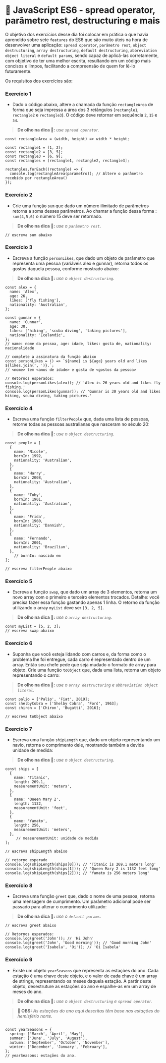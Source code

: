 # :pencil: JavaScript ES6 - spread operator, parâmetro rest, destructuring e mais

O objetivo dos exercícios desse dia foi colocar em prática o que havia aprendido sobre sete `features` do ES6 que são muito úteis na hora de desenvolver uma aplicação: `spread operator`, `parâmetro rest`, `object destructuring`, `array destructuring`, `default destructuring`, `abbreviation object literal` e `default params`, sendo capaz de aplicá-las corretamente, com objetivo de ter uma melhor escrita, resultando em um código mais concisos e limpos, facilitando a compreensão de quem for lê-lo futuramente.

Os requisitos dos exercícios são:

### Exercício 1

- Dado o código abaixo, altere a chamada da função `rectangleArea` de forma que seja impressa a área dos 3 retângulos (`rectangle1`, `rectangle2` e `rectangle3`). O código deve retornar em sequência `2`, `15` e `54`.

> **De olho na dica 👀:** _use `spread operator`._

```
const rectangleArea = (width, height) => width * height;

const rectangle1 = [1, 2];
const rectangle2 = [3, 5];
const rectangle3 = [6, 9];
const rectangles = [rectangle1, rectangle2, rectangle3];

rectangles.forEach((rectangle) => {
  console.log(rectangleArea(parametro)); // Altere o parâmetro recebido por rectangleArea()
});
```

### Exercício 2

- Crie uma função `sum` que dado um número ilimitado de parâmetros retorna a soma desses parâmetros. Ao chamar a função dessa forma : `sum(4,5,6)` o número 15 deve ser retornado.

> **De olho na dica 👀:** _use o `parâmetro rest`._

```
// escreva sum abaixo
```

### Exercício 3

- Escreva a função `personLikes`, que dado um objeto de parâmetro que representa uma pessoa (variáveis alex e gunnar), retorna todos os gostos daquela pessoa, conforme mostrado abaixo:

> **De olho na dica 👀:** _use o `object destructuring`._

```
const alex = {
  name: 'Alex',
  age: 26,
  likes: ['fly fishing'],
  nationality: 'Australian',
};

const gunnar = {
  name: 'Gunnar',
  age: 30,
  likes: ['hiking', 'scuba diving', 'taking pictures'],
  nationality: 'Icelandic',
};
// name: nome da pessoa, age: idade, likes: gosta de, nationality: nacionalidade

// complete a assinatura da função abaixo
const personLikes = () => `${name} is ${age} years old and likes ${likes.join(', ')}.`;
// <nome> tem <anos de idade> e gosta de <gostos da pessoa>

// Retornos esperados:
console.log(personLikes(alex)); // 'Alex is 26 years old and likes fly fishing.'
console.log(personLikes(gunnar)); // 'Gunnar is 30 years old and likes hiking, scuba diving, taking pictures.'
```

### Exercício 4

- Escreva uma função `filterPeople` que, dada uma lista de pessoas, retorne todas as pessoas australianas que nasceram no século 20:

> **De olho na dica 👀:** _use o `object destructuring`._

```
const people = [
  {
    name: 'Nicole',
    bornIn: 1992,
    nationality: 'Australian',
  },
  {
    name: 'Harry',
    bornIn: 2008,
    nationality: 'Australian',
  },
  {
    name: 'Toby',
    bornIn: 1901,
    nationality: 'Australian',
  },
  {
    name: 'Frida',
    bornIn: 1960,
    nationality: 'Dannish',
  },
  {
    name: 'Fernando',
    bornIn: 2001,
    nationality: 'Brazilian',
  },
    // bornIn: nascido em
];

// escreva filterPeople abaixo
```

### Exercício 5

- Escreva a função `swap`, que dado um array de 3 elementos, retorna um novo array com o primeiro e terceiro elementos trocados. Detalhe: você precisa fazer essa função gastando apenas 1 linha. O retorno da função utilizando o array `myList` deve ser `[3, 2, 5]`.

> **De olho na dica 👀:** _use o `array destructuring`._

```
const myList = [5, 2, 3];
// escreva swap abaixo
```

### Exercício 6

- Suponha que você esteja lidando com carros e, da forma como o problema lhe foi entregue, cada carro é representado dentro de um array. Então seu chefe pede que seja mudado o formato de array para objeto. Crie uma função `toObject` que, dada uma lista, retorna um objeto representando o carro:

> **De olho na dica 👀:** _use o `array destructuring` e `abbreviation object literal`._

```
const palio = ['Palio', 'Fiat', 2019];
const shelbyCobra = ['Shelby Cobra', 'Ford', 1963];
const chiron = ['Chiron', 'Bugatti', 2016];

// escreva toObject abaixo
```

### Exercício 7

- Escreva uma função `shipLength` que, dado um objeto representando um navio, retorna o comprimento dele, mostrando também a devida unidade de medida:

> **De olho na dica 👀:** _use o `object destructuring`._

```
const ships = [
  {
    name: 'Titanic',
    length: 269.1,
    measurementUnit: 'meters',
  },
  {
    name: 'Queen Mary 2',
    length: 1132,
    measurementUnit: 'feet',
  },
  {
    name: 'Yamato',
    length: 256,
    measurementUnit: 'meters',
  },
     // measurementUnit: unidade de medida
];

// escreva shipLength abaixo

// retorno esperado
console.log(shipLength(ships[0])); // 'Titanic is 269.1 meters long'
console.log(shipLength(ships[1])); // 'Queen Mary 2 is 1132 feet long'
console.log(shipLength(ships[2])); // 'Yamato is 256 meters long'
```

### Exercício 8

- Escreva uma função `greet` que, dado o nome de uma pessoa, retorna uma mensagem de cumprimento. Um parâmetro adicional pode ser passado para alterar o cumprimento utilizado:

> **De olho na dica 👀:** _use o `default params`._

```
// escreva greet abaixo

// Retornos esperados:
console.log(greet('John')); // 'Hi John'
console.log(greet('John', 'Good morning')); // 'Good morning John'
console.log(greet('Isabela', 'Oi')); // 'Oi Isabela'
```

### Exercício 9

- Existe um objeto `yearSeasons` que representa as estações do ano. Cada estação é uma chave deste objeto, e o valor de cada chave é um array de strings, representando os meses daquela estação. A partir deste objeto, desestruture as estações do ano e espalhe-as em um array de meses do ano.

> **De olho na dica 👀:** _use o `object destructuring` e `spread operator`._

> **💬 OBS:** _As estações do ano aqui descritas têm base nas estações do hemisfério norte._

```

const yearSeasons = {
  spring: ['March', 'April', 'May'],
  summer: ['June', 'July', 'August'],
  autumn: ['September', 'October', 'November'],
  winter: ['December', 'January', 'February'],
};
// yearSeasons: estações do ano.
```

